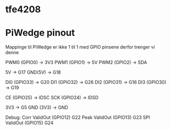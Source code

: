 # tfe4208

# PiWedge pinout
Mappinge til PiWedge er ikke 1 til 1 med GPIO pinsene derfor trenger vi denne

PWM0 (GPIO0) -> 3V3
PWM1 (GPIO1) -> 5V
PWM2 (GPIO2) -> SDA

5V -> G17
GND(5V) -> G18

DI0 (GPIO33) -> G20 
DI1 (GPIO32) -> G26
DI2 (GPIO31) -> G16
DI3 (GPIO30) -> G19

CE (GPIO25) -> IDSC
SCK (GPIO24) -> IDSD

3V3 -> G5
GND (3V3) -> GND

Debug:
Corr ValidOut (GPIO12) G22
Peak ValidOut (GPIO13) G23
SPI  ValidOut (GPIO15) G24